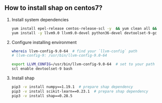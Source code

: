 ## How to install shap on centos7?

1. Install system dependencies
    ```bash
    yum install epel-release centos-release-scl -y  && yum clean all && yum make cache # llvm9.0 is in epel, gcc9 in scl
    yum install -y llvm9.0 llvm9.0-devel python36-devel devtoolset-9-gcc devtoolset-9-gcc-c++ make cmake 
    ```

2. Configure installing environment
    ```bash
    whereis llvm-config-9.0-64  # find your `llvm-config` path
    # llvm-config-9: /usr/bin/llvm-config-9.0-64
    
    export LLVM_CONFIG=/usr/bin/llvm-config-9.0-64  # set to your path
    scl enable devtoolset-9 bash
    ```

3. Install shap
    ```bash
    pip3 -v install numpy==1.19.1  # prepare shap dependency
    pip3 -v install scikit-learn==0.23.1  # prepare shap dependency
    pip3 -v install shap==0.28.5
    ```
